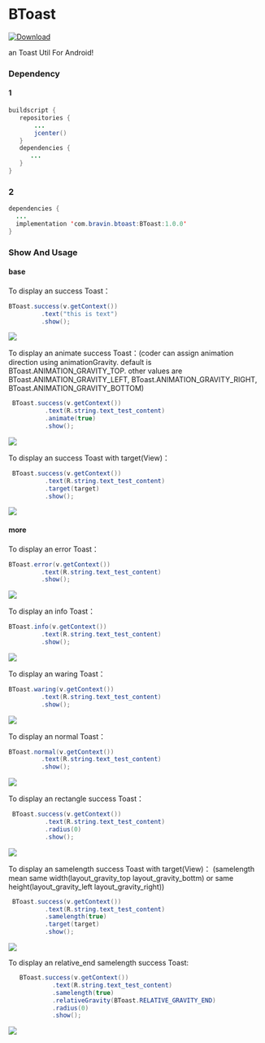 # BToast

 [![Download](https://api.bintray.com/packages/bsss/maven/BToast/images/download.svg) ](https://bintray.com/bsss/maven/BToast/_latestVersion)
 
 an Toast Util For Android!
 
 ### Dependency
 
 #### 1
 
 ```Java
 buildscript {
    repositories {
        ...
        jcenter()
    }
    dependencies {
       ...
    }
 }
 ```

### 2
 
  ```Java
 dependencies {
    ...
    implementation 'com.bravin.btoast:BToast:1.0.0'
 }
 ```
 
### Show And Usage

#### base
  
  To display an success Toast：
  
   ```Java
   BToast.success(v.getContext())
            .text("this is text")
            .show();
   ```
   
   ![](https://github.com/bravinshi/ImJack/blob/master/BToast_screen_cup/success.jpg) 
  
  
  To display an animate success Toast：(coder can assign animation direction using animationGravity. default is BToast.ANIMATION_GRAVITY_TOP. other values are BToast.ANIMATION_GRAVITY_LEFT, BToast.ANIMATION_GRAVITY_RIGHT, BToast.ANIMATION_GRAVITY_BOTTOM)
  
  ```Java
   BToast.success(v.getContext())
            .text(R.string.text_test_content)
            .animate(true)
            .show();
   ```
  ![](https://github.com/bravinshi/ImJack/blob/master/BToast_screen_cup/animate_success.gif) 
  
  
  To display an success Toast with target(View)：
  ```Java
   BToast.success(v.getContext())
            .text(R.string.text_test_content)
            .target(target)
            .show();
   ```
  ![](https://github.com/bravinshi/ImJack/blob/master/BToast_screen_cup/layout_bottom.jpg) 
  
  
#### more

To display an error Toast：
  
   ```Java
   BToast.error(v.getContext())
            .text(R.string.text_test_content)
            .show();
   ```
   
   ![](https://github.com/bravinshi/ImJack/blob/master/BToast_screen_cup/error.jpg) 
   
   To display an info Toast：
  
   ```Java
   BToast.info(v.getContext())
            .text(R.string.text_test_content)
            .show();
   ```
   
   ![](https://github.com/bravinshi/ImJack/blob/master/BToast_screen_cup/info.jpg) 
   
   To display an waring Toast：
  
   ```Java
   BToast.waring(v.getContext())
            .text(R.string.text_test_content)
            .show();
   ```
   
   ![](https://github.com/bravinshi/ImJack/blob/master/BToast_screen_cup/waring.jpg) 
   
   To display an normal Toast：
  
   ```Java
   BToast.normal(v.getContext())
            .text(R.string.text_test_content)
            .show();
   ```
   
   ![](https://github.com/bravinshi/ImJack/blob/master/BToast_screen_cup/normal.jpg) 
  
  To display an rectangle success Toast：
  
  ```Java
   BToast.success(v.getContext())
            .text(R.string.text_test_content)
			.radius(0)
            .show();
   ```
   
   ![](https://github.com/bravinshi/ImJack/blob/master/BToast_screen_cup/radius0.jpg) 
 
 
 To display an samelength success Toast with target(View)：  (samelength mean same width(layout_gravity_top layout_gravity_bottm) or same height(layout_gravity_left layout_gravity_right))
  ```Java
   BToast.success(v.getContext())
            .text(R.string.text_test_content)
			.samelength(true)
            .target(target)
            .show();
   ```
  ![](https://github.com/bravinshi/ImJack/blob/master/BToast_screen_cup/layout_bottom_samelength.jpg) 
 
 
 To display an relative_end samelength success Toast:
```Java
   BToast.success(v.getContext())
            .text(R.string.text_test_content)
			.samelength(true)
			.relativeGravity(BToast.RELATIVE_GRAVITY_END)
			.radius(0)
            .show();
   ```
   
   ![](https://github.com/bravinshi/ImJack/blob/master/BToast_screen_cup/relative_end_samelength.jpg) 


 
